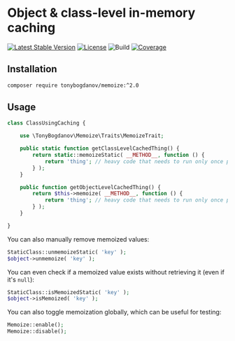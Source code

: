 # Object & class-level in-memory caching

[![Latest Stable Version](https://poser.pugx.org/tonybogdanov/memoize/v/stable)](https://packagist.org/packages/tonybogdanov/memoize)
[![License](https://poser.pugx.org/tonybogdanov/memoize/license)](https://packagist.org/packages/tonybogdanov/memoize)
![Build](https://github.com/tonybogdanov/memoize/workflows/build/badge.svg)
[![Coverage](http://tonybogdanov.github.io/memoize/coverage.svg)](http://tonybogdanov.github.io/memoize/index.html)

## Installation

```bash
composer require tonybogdanov/memoize:^2.0
```

## Usage

```php
class ClassUsingCaching {

    use \TonyBogdanov\Memoize\Traits\MemoizeTrait;

    public static function getClassLevelCachedThing() {
        return static::memoizeStatic( __METHOD__, function () {
            return 'thing'; // heavy code that needs to run only once per class.
        } );
    }

    public function getObjectLevelCachedThing() {
        return $this->memoize( __METHOD__, function () {
            return 'thing'; // heavy code that needs to run only once per object instance.
        } );
    }

}
```

You can also manually remove memoized values:

```php
StaticClass::unmemoizeStatic( 'key' );
$object->unmemoize( 'key' );
```

You can even check if a memoized value exists without retrieving it (even if it's `null`):

```php
StaticClass::isMemoizedStatic( 'key' );
$object->isMemoized( 'key' );
```

You can also toggle memoization globally, which can be useful for testing:

```php
Memoize::enable();
Memoize::disable();
```
